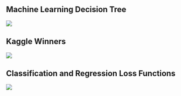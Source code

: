## Machine Learning Decision Tree
![](https://github.com/geoffreylink/Projects/blob/master/06%20Machine%20Learning/Classification-Machine-Learning-Algorithm.png)

## Kaggle Winners
![](https://github.com/geoffreylink/Projects/blob/master/06%20Machine%20Learning/KaggleWinners.png)

## Classification and Regression Loss Functions
![](https://github.com/geoffreylink/Projects/blob/master/06%20Machine%20Learning/ClassificationAndRegressionLossFunctions.png)
